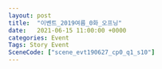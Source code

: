 ```yaml
---
layout: post
title:  "이벤트_2019여름_0화_오프닝"
date:   2021-06-15 11:00:00 +0000
categories: Event
Tags: Story Event
SceneCode: ["scene_evt190627_cp0_q1_s10"]
---
```

